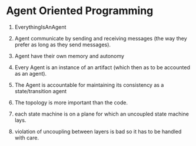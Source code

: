 Agent Oriented Programming
==========================

1. EverythingIsAnAgent

2. Agent communicate by sending and receiving messages (the way they prefer as long as they send messages).

3. Agent have their own memory and autonomy

4. Every Agent is an instance of an artifact (which then as to be accounted as an agent).

5. The Agent is accountable for maintaining its consistency as a state/transition agent

6. The topology is more important than the code.

7. each state machine is on a plane for which an uncoupled state machine lays.

8. violation of uncoupling between layers is bad so it has to be handled with care.


